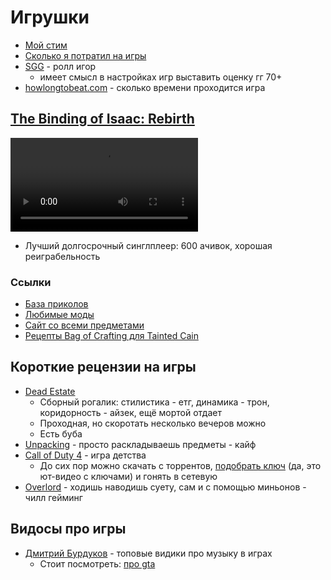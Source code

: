 # Игрушки

- [Мой стим](https://steamcommunity.com/id/potykion/)
- [Сколько я потратил на игры](https://steamdb.info/calculator/76561198028604497/)
- [SGG](https://gamegauntlets.com/) - ролл игор
    - имеет смысл в настройках игр выставить оценку гг 70+
- [howlongtobeat.com](https://howlongtobeat.com/) - сколько времени проходится игра

## [The Binding of Isaac: Rebirth](https://store.steampowered.com/app/250900/The_Binding_of_Isaac_Rebirth/)

<video controls>
  <source src="../../../assets/vk/isaac.mp4" type="video/mp4">
Your browser does not support the video tag.
</video>

- Лучший долгосрочный синглплеер: 600 ачивок, хорошая реиграбельность

<div id="vk_post_-128136718_353156"></div>
<script type="text/javascript" src="https://vk.com/js/api/openapi.js?169"></script>
<script type="text/javascript">
  (function() {
    VK.Widgets.Post("vk_post_-128136718_353156", -128136718, 353156, 'tYlv0IsoR-6vuAMNlTqbCLoXegU');
  }());
</script>

### Ссылки

- [База приколов](https://vk.com/isaaccirclekerk)
- [Любимые моды](https://steamcommunity.com/sharedfiles/filedetails/?id=2888871833)
- [Сайт со всеми предметами](https://dead-god.ru/)
- [Рецепты Bag of Crafting для Tainted Cain](https://platinumgod.co.uk/bag-of-crafting/index.html)

## Короткие рецензии на игры

- [Dead Estate](https://store.steampowered.com/app/1484720/Dead_Estate/)
    - Сборный рогалик: стилистика - етг, динамика - трон, коридорность - айзек, ещё мортой отдает
    - Проходная, но скоротать несколько вечеров можно
    - Есть буба
- [Unpacking](https://store.steampowered.com/app/1135690/Unpacking/) - просто раскладываешь предметы - кайф
- [Call of Duty 4](https://store.steampowered.com/app/7940/Call_of_Duty_4_Modern_Warfare/) - игра детства
    - До сих пор можно скачать с торрентов, [подобрать ключ](https://www.youtube.com/watch?v=cfTXMnK_evA) (да, это
      ют-видео с ключами) и гонять в сетевую
- [Overlord](https://store.steampowered.com/app/11450/Overlord/) - ходишь наводишь суету, сам и с помощью миньонов -
  чилл гейминг

## Видосы про игры

- [Дмитрий Бурдуков](https://www.youtube.com/@Flynn101) - топовые видики про музыку в играх
    - Стоит посмотреть: [про gta](https://www.youtube.com/watch?v=qONeSfclMwc)